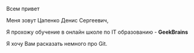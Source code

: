 Всем привет

Меня зовут Цапенко Денис Сергеевич,

Я прохожу обучение в онлайн школе по IT образованию - **GeekBrains**

Я хочу Вам расказать немного про Git.
